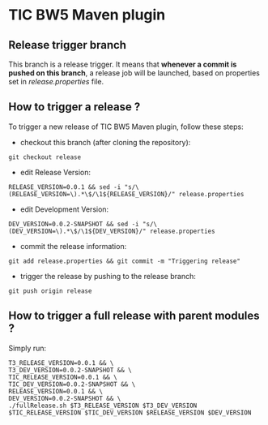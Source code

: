 # TIC BW5 Maven plugin

## Release trigger branch

This branch is a release trigger. It means that **whenever a commit is pushed on this branch**, a release job will be launched, based on properties set in *release.properties* file.

## How to trigger a release ?

To trigger a new release of TIC BW5 Maven plugin, follow these steps:

* checkout this branch (after cloning the repository):
```shell
git checkout release
```

* edit Release Version:
```shell
RELEASE_VERSION=0.0.1 && sed -i "s/\(RELEASE_VERSION=\).*\$/\1${RELEASE_VERSION}/" release.properties
```

* edit Development Version:
```shell
DEV_VERSION=0.0.2-SNAPSHOT && sed -i "s/\(DEV_VERSION=\).*\$/\1${DEV_VERSION}/" release.properties
```

* commit the release information:
```shell
git add release.properties && git commit -m "Triggering release"
```

* trigger the release by pushing to the release branch:
```shell
git push origin release
```

## How to trigger a full release with parent modules ?

Simply run:
```shell
T3_RELEASE_VERSION=0.0.1 && \
T3_DEV_VERSION=0.0.2-SNAPSHOT && \
TIC_RELEASE_VERSION=0.0.1 && \
TIC_DEV_VERSION=0.0.2-SNAPSHOT && \
RELEASE_VERSION=0.0.1 && \
DEV_VERSION=0.0.2-SNAPSHOT && \
./fullRelease.sh $T3_RELEASE_VERSION $T3_DEV_VERSION $TIC_RELEASE_VERSION $TIC_DEV_VERSION $RELEASE_VERSION $DEV_VERSION
```
